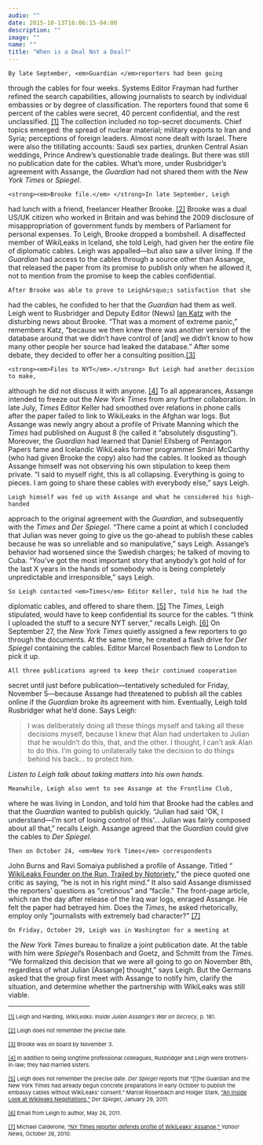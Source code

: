 ```yaml
---
audio: ""
date: 2015-10-13T16:06:15-04:00
description: ""
image: ""
name: ""
title: "When is a Deal Not a Deal?"
---
```


	By late September, <em>Guardian </em>reporters had been going 
through the cables for four weeks. Systems Editor Frayman had further 
refined the search capabilities, allowing journalists to search by 
individual embassies or by degree of classification. The reporters 
found that some 6 percent of the cables were secret, 40 percent 
confidential, and the rest unclassified.
<a href="case_id_70_id_631_pid_0.html#_ftn1" name="_ftnref1" title="">[1]</a> 
The collection included no top-secret documents. Chief topics emerged: 
the spread of nuclear material; military exports to Iran and Syria; 
perceptions of foreign leaders. Almost none dealt with Israel. There 
were also the titillating accounts: Saudi sex parties, drunken 
Central Asian weddings, Prince Andrew&rsquo;s questionable trade dealings. 
But there was still no publication date for the cables. What&rsquo;s more, 
under Rusbridger&rsquo;s agreement with Assange, the <em>Guardian</em> 
had not shared them with the <em>New York Times</em> or <em>Spiegel</em>.

	<strong><em>Brooke file.</em> </strong>In late September, Leigh 
had lunch with a friend, freelancer Heather Brooke.
<a href="case_id_70_id_631_pid_0.html#_ftn2" name="_ftnref2" title="">[2]</a> 
Brooke was a dual US/UK citizen who worked in Britain and was behind 
the 2009 disclosure of misappropriation of government funds by members 
of Parliament for personal expenses. To Leigh, Brooke dropped a bombshell. 
A disaffected member of WikiLeaks in Iceland, she told Leigh, had given 
her the entire file of diplomatic cables. Leigh was appalled&mdash;but 
also saw a silver lining. If the <em>Guardian</em> had access to the 
cables through a source other than Assange, that released the paper 
from its promise to publish only when he allowed it, not to mention 
from the promise to keep the cables confidential.

	After Brooke was able to prove to Leigh&rsquo;s satisfaction that she 
had the cables, he confided to her that the <em>Guardian</em> had them as well. 
Leigh went to Rusbridger and Deputy Editor (News) 
<a href="case_id_70_id_173_c_bio.html">Ian Katz</a> with the disturbing 
news about Brooke. &ldquo;That was a moment of extreme panic,&rdquo; 
remembers Katz, &ldquo;because we then knew there was another version 
of the database around that we didn&rsquo;t have control of [and] 
we didn&rsquo;t know to how many other people her source had leaked 
the database.&rdquo; After some debate, they decided to offer her a 
consulting position.<a href="case_id_70_id_631_pid_0.html#_ftn3" name="_ftnref3" title="">[3]</a>

	<strong><em>Files to NYT</em>.</strong> But Leigh had another decision to make, 
although he did not discuss it with anyone.
<a href="case_id_70_id_631_pid_0.html#_ftn4" name="_ftnref4" title="">[4]</a> 
To all appearances, Assange intended to freeze out the <em>New York Times</em> 
from any further collaboration. In late July, <em>Times</em> Editor Keller 
had smoothed over relations in phone calls after the paper failed to link 
to WikiLeaks in the Afghan war logs. But Assange was newly angry about a 
profile of Private Manning which the <em>Times</em> had published on August 8 
(he called it &ldquo;absolutely disgusting&rdquo;). Moreover, the <em>Guardian</em> 
had learned that Daniel Ellsberg of Pentagon Papers fame and Icelandic WikiLeaks 
former programmer Sm&aacute;ri McCarthy (who had given Brooke the copy) also had 
the cables. It looked as though Assange himself was not observing his own stipulation 
to keep them private. &ldquo;I said to myself right, this is all collapsing. Everything 
is going to pieces. I am going to share these cables with everybody else,&rdquo; says Leigh.

	Leigh himself was fed up with Assange and what he considered his high-handed 
approach to the original agreement with the <em>Guardian</em>, and subsequently 
with the <em>Times</em> and <em>Der Spiegel</em>. &ldquo;There came a point at 
which I concluded that Julian was never going to give us the go-ahead to publish 
these cables because he was so unreliable and so manipulative,&rdquo; says Leigh. 
Assange&rsquo;s behavior had worsened since the Swedish charges; he talked of moving 
to Cuba. &ldquo;You&rsquo;ve got the most important story that anybody&rsquo;s got 
hold of for the last X years in the hands of somebody who is being completely 
unpredictable and irresponsible,&rdquo; says Leigh.

	So Leigh contacted <em>Times</em> Editor Keller, told him he had the 
diplomatic cables, and offered to share them.
<a href="case_id_70_id_631_pid_0.html#_ftn5" name="_ftnref5" title="">[5]</a> 
The <em>Times, </em>Leigh stipulated<em>,</em> would have to keep confidential 
its source for the cables. &ldquo;I think I uploaded the stuff to a secure NYT 
server,&rdquo; recalls Leigh.
<a href="case_id_70_id_631_pid_0.html#_ftn6" name="_ftnref6" title="">[6]</a> 
On September 27, the <em>New York Times</em> quietly assigned a 
few reporters to go through the documents. At the same time, 
he created a flash drive for <em>Der Spiegel</em> containing 
the cables. Editor Marcel Rosenbach flew to London to pick it up.

	All three publications agreed to keep their continued cooperation 
secret until just before publication&mdash;tentatively scheduled 
for Friday, November 5&mdash;because Assange had threatened to 
publish all the cables online if the <em>Guardian</em> broke its 
agreement with him. Eventually, Leigh told Rusbridger 
what he&rsquo;d done. Says Leigh:

<blockquote>
	<p>
		I was deliberately doing all these things myself and taking all these decisions myself, 
		because I knew that Alan had undertaken to Julian that he wouldn&rsquo;t do this, 
		that, and the other. I thought, I can&rsquo;t ask Alan to do this. I&rsquo;m going 
		to unilaterally take the decision to do things behind his back&hellip; to protect him.
	</p>
</blockquote>
<p>
	<i>Listen to Leigh talk about taking matters into his own hands.</i><br />
	<img alt="" border="0" class="audiofile" src="../../files/audios/183/Leigh&#32;text&#32;quote.mp3" />
</p>

	Meanwhile, Leigh also went to see Assange at the Frontline Club, 
where he was living in London, and told him that Brooke had the cables 
and that the <em>Guardian</em> wanted to publish quickly. &ldquo;Julian 
had said &lsquo;OK, I understand&mdash;I&rsquo;m sort of losing control 
of this&rsquo;&hellip; Julian was fairly composed about all that,&rdquo; 
recalls Leigh. Assange agreed that the <em>Guardian</em> could give 
the cables to <em>Der Spiegel</em>.

	Then on October 24, <em>New York Times</em> correspondents 
John Burns and Ravi Somaiya published a profile of Assange. 
Titled &ldquo;<a href="http://www.nytimes.com/2010/10/24/world/24assange.html">
WikiLeaks Founder on the Run, Trailed by Notoriety</a>,&rdquo; the piece quoted 
one critic as saying, &ldquo;he is not in his right mind.&rdquo; It also said 
Assange dismissed the reporters&rsquo; questions as &ldquo;cretinous&rdquo; 
and &ldquo;facile.&rdquo; The front-page article, which ran the day after 
release of the Iraq war logs, enraged Assange. He felt the paper had 
betrayed him. Does the <em>Times</em>, he asked rhetorically, employ 
only &quot;journalists with extremely bad character?&quot;
<a href="case_id_70_id_631_pid_0.html#_ftn7" name="_ftnref7" title="">[7]</a>

	On Friday, October 29, Leigh was in Washington for a meeting at 
the <em>New York Times </em>bureau to finalize a joint publication date. 
At the table with him were <em>Spiegel</em>&rsquo;s Rosenbach and Goetz, 
and Schmitt from the <em>Times</em>. &ldquo;We formalized this decision 
that we were all going to go on November 8th, regardless of what Julian [Assange] 
thought,&rdquo; says Leigh. But the Germans asked that the group first meet with 
Assange to notify him, clarify the situation, and determine whether the 
partnership with WikiLeaks was still viable.

<div>
	<hr align="left" size="1" width="33%" />
	<div id="ftn1">
		<p>
			<span style="font-size: 11px;">
			<a href="case_id_70_id_631_pid_0.html#_ftnref1" name="_ftn1" title="">[1]</a> 
			Leigh and Harding, <em>WikiLeaks: Inside Julian Assange&rsquo;s War on Secrecy</em>, p. 181.
			</span>
		</p>
	</div>
	<div id="ftn2">
		<p>
			<span style="font-size: 11px;">
			<a href="case_id_70_id_631_pid_0.html#_ftnref2" name="_ftn2" title="">[2]</a> 
			Leigh does not remember the precise date.
			</span>
		</p>
	</div>
	<div id="ftn3">
		<p>
			<span style="font-size: 11px;">
			<a href="case_id_70_id_631_pid_0.html#_ftnref3" name="_ftn3" title="">[3]</a> 
			Brooke was on board by November 3.
			</span>
		</p>
	</div>
	<div id="ftn4">
		<p>
			<span style="font-size: 11px;">
			<a href="case_id_70_id_631_pid_0.html#_ftnref4" name="_ftn4" title="">[4]</a> 
			In addition to being longtime professional colleagues, Rusbridger 
			and Leigh were brothers-in-law; they had married sisters.
			</span>
		</p>
	</div>
	<div id="ftn5">
		<p>
			<span style="font-size: 11px;">
			<a href="case_id_70_id_631_pid_0.html#_ftnref5" name="_ftn5" title="">[5]</a> 
			Leigh does not remember the precise date. <em>Der Spiegel</em> reports that 
			&ldquo;[t]he Guardian and the New York Times had already begun concrete 
			preparations in early October to publish the embassy cables without 
			WikiLeaks&#39; consent.&rdquo; Marcel Rosenbach and Holger Stark,
			<a class="extlink" href="http://readersupportednews.org/opinion2/370-wikileaks/4783-an-inside-look-at-wikileaks-negotiations" target="_blank"> 
			&ldquo;An Inside Look at Wikileaks Negotiations,&rdquo;</a> 
			<em>Der Spiegel</em>, January 29, 2011.
			</span>
		</p>
	</div>
	<div id="ftn6">
		<p>
			<span style="font-size: 11px;">
			<a href="case_id_70_id_631_pid_0.html#_ftnref6" name="_ftn6" title="">[6]</a>
			 Email from Leigh to author, May 26, 2011.
			</span>
		</p>
	</div>
	<div id="ftn7">
		<p>
			<span style="font-size: 11px;">
			<a href="case_id_70_id_631_pid_0.html#_ftnref7" name="_ftn7" title="">[7]</a>
			 Michael Calderone, 
			<a class="extlink" href="http://news.yahoo.com/s/yblog_upshot/20101026/cm_yblog_upshot/ny-times-reporter-defends-profile-of-wikileaks-assange" target="_blank">&ldquo;NY Times reporter defends profile of WikiLeaks&rsquo; Assange,&rdquo; </a>
			<em>Yahoo! News</em>, October 26, 2010.
			</span>
		</p>
	</div>
</div>
</div>
